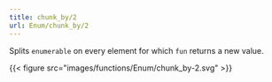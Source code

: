 ```yaml
---
title: chunk_by/2
url: Enum/chunk_by/2
---
```

Splits `enumerable` on every element for which `fun` returns a new value.

{{< figure src="images/functions/Enum/chunk_by-2.svg" >}}
